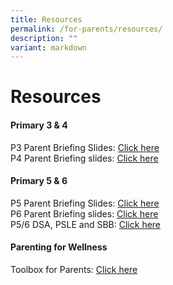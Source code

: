 ```yaml
---
title: Resources
permalink: /for-parents/resources/
description: ""
variant: markdown
---
```

# Resources


<h4><strong>Primary 3 &amp; 4</strong></h4>

P3 Parent Briefing Slides: <a href="https://drive.google.com/file/d/1T3YqBl-vzpkjbaf6cm7tRMzaXFW52Hnp/view?usp=drive_link">Click here</a><br> 
P4 Parent Briefing slides: <a href="https://drive.google.com/file/d/1PO6RW71e3uuB0FOKrzu4lT-Zt5OOXOq7/view?usp=drive_link">Click here</a><br>

<h4><strong>Primary 5 &amp; 6</strong></h4>

P5 Parent Briefing Slides: <a href="https://drive.google.com/file/d/1-DcO0tN1DdfAde0nTUcUO5VjVJJpv6YV/view?usp=drive_link">Click here</a><br> 
P6 Parent Briefing slides: <a href="https://drive.google.com/file/d/1247NeNSL7dfnveodHtX-VbmWC48ufRYX/view?usp=drive_link">Click here</a><br>
P5/6 DSA, PSLE and SBB: <a href="https://drive.google.com/file/d/1bEnoRbCNB7e_sh3dlMseQz7-lqTfjr-2/view?usp=drive_link">Click here</a><br>

<h4><strong>Parenting for Wellness</strong></h4>
Toolbox for Parents: <a href="https://file.go.gov.sg/pfw-toolbox-for-parents.pdf">Click here</a>